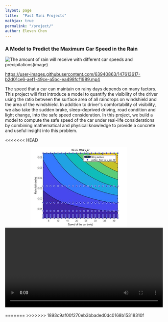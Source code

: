 ```yaml
---
layout: page
title:  "Past Mini Projects"
mathjax: true
permalink: "/project/"
author: Eleven Chen
---
```


### A Model to Predict the Maximum Car Speed in the Rain
![The amount of rain will receive with different car speeds and precipitations(image)](https://user-images.githubusercontent.com/63940863/147613785-18027317-cc8c-47b3-bc4d-1fd2a4932115.jpg)

https://user-images.githubusercontent.com/63940863/147613617-b2d01ce6-aef1-49ce-a5bc-ea498fcf1989.mp4

The speed that a car can maintain on rainy days
depends on many factors. This project will first introduce a model to quantify
the visibility of the driver using the ratio between the surface area of all
raindrops on windshield and the area of the windshield. In addition to driver's
comfortability of visibility, we also take the sudden brake, sleep-deprived
driving, road condition and light change, into the safe speed consideration. In 
this project, we build a model to compute the safe speed of the car under
real-life considerations by combining mathematical and physical knowledge to
provide a concrete and useful insight into this problem.

<<<<<<< HEAD
<p class=Text align=center style='text-align:center;page-break-after:avoid'><span
lang=EN-US>&nbsp;<img border=0 width=315 height=260
id="Ss_vs_Rf_v_car.png" src="index_files/image010.jpg">&nbsp;&nbsp;&nbsp;
</video>&nbsp;&nbsp;&nbsp;<video width="515" height="260" controls loop autoplay>
  <source src="index_files/v_0_f_0.5_Rf_0.01.mp4" type="video/mp4">
</video></span></p>
=======
>>>>>>> 1893c9af00f270eb3bbaded0dc0168b15318310f
